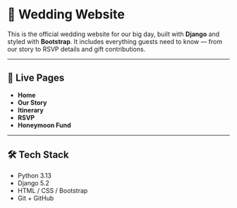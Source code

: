 # 💒 Wedding Website

This is the official wedding website for our big day, built with **Django** and styled with **Bootstrap**. It includes everything guests need to know — from our story to RSVP details and gift contributions.

---

## 🚀 Live Pages

- **Home**
- **Our Story**
- **Itinerary**
- **RSVP**
- **Honeymoon Fund**

---

## 🛠 Tech Stack

- Python 3.13
- Django 5.2
- HTML / CSS / Bootstrap
- Git + GitHub
